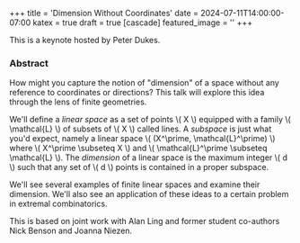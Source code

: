 +++
title = 'Dimension Without Coordinates'
date = 2024-07-11T14:00:00-07:00
katex = true
draft = true
[cascade]
  featured_image = ''
+++

This is a keynote hosted by Peter Dukes.

### Abstract

How might you capture the notion of "dimension" of a space without any
reference to coordinates or directions?  This talk will explore this idea
through the lens of finite geometries.

We'll define a *linear space* as a set of points \\( X \\) equipped with a family \\( \mathcal{L} \\) of subsets of \\( X \\) called lines.  A *subspace* is just what you'd expect, namely a linear space \\( (X^\prime, \mathcal{L}^\prime) \\) where \\( X^\prime \subseteq X \\) and \\( \mathcal{L}^\prime \subseteq \mathcal{L} \\).  The *dimension* of a linear space is the maximum integer \\( d \\) such that any set of \\( d \\) points is contained in a proper subspace.

We'll see several examples of finite linear spaces and examine their dimension. We'll also see an application of these ideas to a certain problem in extremal combinatorics.

This is based on joint work with Alan Ling and former student co-authors Nick Benson and Joanna Niezen.
